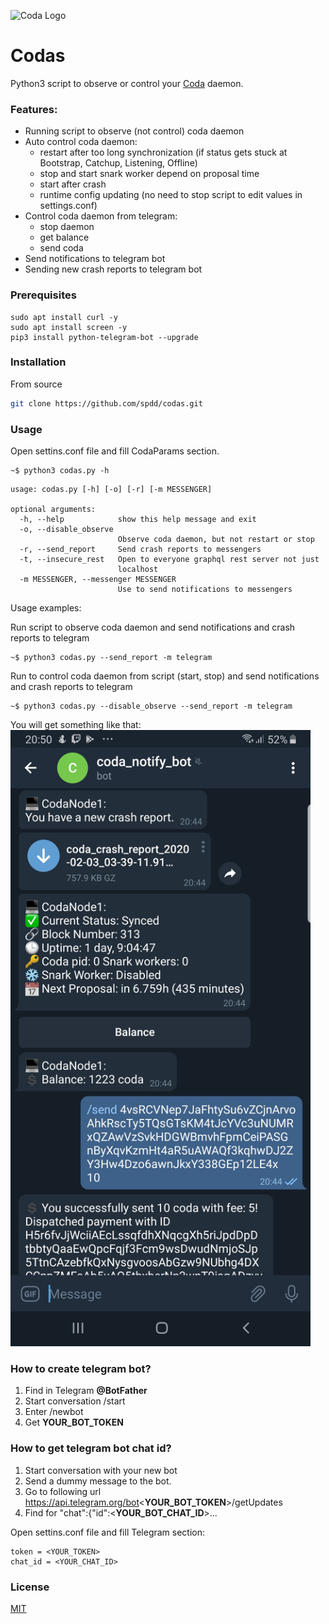 ![Coda Logo](https://cdn.codaprotocol.com/v4/static/img/coda-logo.png)
# Codas
Python3 script to observe or control your [Coda](https://codaprotocol.com/docs/node-operator) daemon.

### Features:
- Running script to observe (not control) coda daemon
- Auto control coda daemon:
  - restart after too long synchronization (if status gets stuck at Bootstrap, Catchup, Listening, Offline)
  - stop and start snark worker depend on proposal time
  - start after crash
  - runtime config updating (no need to stop script to edit values in settings.conf)
- Control coda daemon from telegram:
  - stop daemon
  - get balance
  - send coda
- Send notifications to telegram bot
- Sending new crash reports to telegram bot

### Prerequisites
```
sudo apt install curl -y
sudo apt install screen -y
pip3 install python-telegram-bot --upgrade
```

### Installation
From source
```bash
git clone https://github.com/spdd/codas.git
```

### Usage

Open settins.conf file and fill CodaParams section.

```
~$ python3 codas.py -h

```
```
usage: codas.py [-h] [-o] [-r] [-m MESSENGER]

optional arguments:
  -h, --help            show this help message and exit
  -o, --disable_observe
                        Observe coda daemon, but not restart or stop
  -r, --send_report     Send crash reports to messengers
  -t, --insecure_rest   Open to everyone graphql rest server not just
                        localhost
  -m MESSENGER, --messenger MESSENGER
                        Use to send notifications to messengers
```

Usage examples:

Run script to observe coda daemon and send notifications and crash reports to telegram
```
~$ python3 codas.py --send_report -m telegram
```

Run to control coda daemon from script (start, stop) and send notifications and crash reports to telegram
```
~$ python3 codas.py --disable_observe --send_report -m telegram
```
You will get something like that:
<img src="screenshot.jpg"  width="480" height="986">

### How to create telegram bot?
1. Find in Telegram **@BotFather** 
2. Start conversation /start
3. Enter /newbot
4. Get **YOUR_BOT_TOKEN**

### How to get telegram bot chat id?
1. Start conversation with your new bot
2. Send a dummy message to the bot.
3. Go to following url https://api.telegram.org/bot<**YOUR_BOT_TOKEN**>/getUpdates
4. Find for "chat":{"id":<**YOUR_BOT_CHAT_ID**>...

Open settins.conf file and fill Telegram section:
```
token = <YOUR_TOKEN>
chat_id = <YOUR_CHAT_ID>
```

### License
[MIT](https://choosealicense.com/licenses/mit/)
